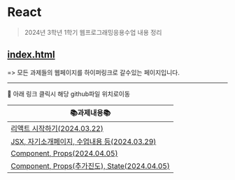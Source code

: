 # React 
> 2024년 3학년 1학기 웹프로그래밍응용수업 내용 정리

## <a href="https://kim-do-kyun.github.io/React/" target="_blank">index.html</a>
=> 모든 과제들의 웹페이지를 하이퍼링크로 갈수있는 페이지입니다.

<hr>

:pushpin: 아래 링크 클릭시 해당 github파일 위치로이동

|📚과제내용📚|
|-------------------------------------------------------------|
|<a href="https://github.com/kim-do-kyun/React/tree/main/0322">리액트 시작하기(2024.03.22)|
|<a href="https://github.com/kim-do-kyun/React/tree/main/0329">JSX, 자기소개페이지, 수업내용 등(2024.03.29)|
|<a href="https://github.com/kim-do-kyun/React/tree/main/0405">Component, Props(2024.04.05)|
|<a href="https://github.com/kim-do-kyun/React/tree/main/0412">Component, Props(추가진도), State(2024.04.05)|